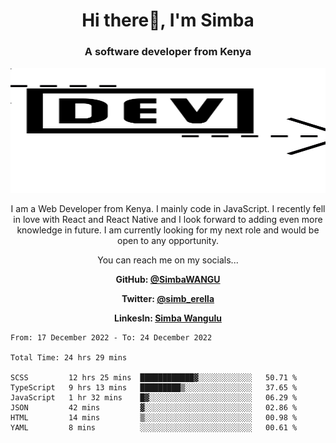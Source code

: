 
<h1 align="center"> Hi there👋, I'm Simba</h1>
<h3 align="center">A software developer from Kenya</h3>

<img src="/arrow-svgrepo-com.svg" margin="auto" width="100%" height="200px">


<p align="center">I am a Web Developer from Kenya. I mainly code in JavaScript. I recently fell in love with React and React Native and I look forward to adding even more knowledge in future. I am currently looking for my next role and would be open to any opportunity.</p>

<p align="center">You can reach me on my socials... </p>

<div align="center">

__<p>  GitHub: [@SimbaWANGU](https://github.com/SimbaWANGU)__  </p>
__<p> Twitter: [@simb_erella](https://twitter.com/simb_erella)__ </p>
__<p> LinkesIn: [Simba Wangulu](https://www.linkedin.com/in/simba-wangulu/)__ </p>

</div>

<!--START_SECTION:waka-->

```text
From: 17 December 2022 - To: 24 December 2022

Total Time: 24 hrs 29 mins

SCSS         12 hrs 25 mins  ████████████▓░░░░░░░░░░░░   50.71 %
TypeScript   9 hrs 13 mins   █████████▒░░░░░░░░░░░░░░░   37.65 %
JavaScript   1 hr 32 mins    █▓░░░░░░░░░░░░░░░░░░░░░░░   06.29 %
JSON         42 mins         ▓░░░░░░░░░░░░░░░░░░░░░░░░   02.86 %
HTML         14 mins         ▒░░░░░░░░░░░░░░░░░░░░░░░░   00.98 %
YAML         8 mins          ░░░░░░░░░░░░░░░░░░░░░░░░░   00.61 %
```

<!--END_SECTION:waka-->
